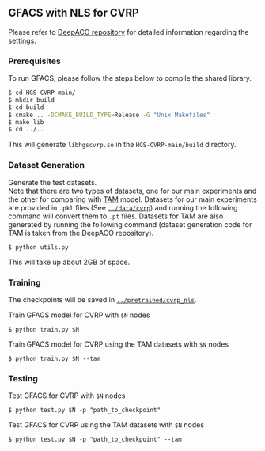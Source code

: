 ## GFACS with NLS for CVRP

Please refer to [DeepACO repository](https://github.com/henry-yeh/DeepACO) for detailed information regarding the settings.


### Prerequisites

To run GFACS, please follow the steps below to compile the shared library.
```bash
$ cd HGS-CVRP-main/
$ mkdir build
$ cd build
$ cmake .. -DCMAKE_BUILD_TYPE=Release -G "Unix Makefiles"
$ make lib
$ cd ../..
```
This will generate `libhgscvrp.so` in the `HGS-CVRP-main/build` directory.


### Dataset Generation

Generate the test datasets.  
Note that there are two types of datasets, one for our main experiments and the other for comparing with [TAM](https://openreview.net/forum?id=6ZajpxqTlQ) model. Datasets for our main experiments are provided in `.pkl` files (See [`../data/cvrp`](../data/cvrp)) and running the following command will convert them to `.pt` files. Datasets for TAM are also generated by running the following command (dataset generation code for TAM is taken from the DeepACO repository).

```raw
$ python utils.py
```
This will take up about 2GB of space.


### Training

The checkpoints will be saved in [`../pretrained/cvrp_nls`](../pretrained/cvrp_nls).

Train GFACS model for CVRP with `$N` nodes
```raw
$ python train.py $N
```

Train GFACS model for CVRP using the TAM datasets with `$N` nodes
```raw
$ python train.py $N --tam
```


### Testing

Test GFACS for CVRP with `$N` nodes
```raw
$ python test.py $N -p "path_to_checkpoint"
```

Test GFACS for CVRP using the TAM datasets with `$N` nodes
```raw
$ python test.py $N -p "path_to_checkpoint" --tam
```
